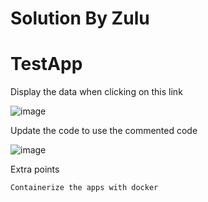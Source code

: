 # Solution By Zulu




# TestApp

Display the data when clicking on this link

![image](https://github.com/macaldinho/TestApp/assets/5600418/72004bd2-690c-44de-a5bc-ed69ee2c456e)

Update the code to use the commented code

![image](https://github.com/macaldinho/TestApp/assets/5600418/2391829e-84a1-44f3-8c96-6df9110ef9cd)

Extra points

    Containerize the apps with docker
